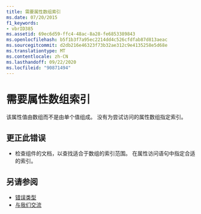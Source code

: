 ```yaml
---
title: 需要属性数组索引
ms.date: 07/20/2015
f1_keywords:
- vbrID385
ms.assetid: 69ec6d59-ffc4-48ac-8a28-fe6853389843
ms.openlocfilehash: b5f1b3f7a95ec2214dd4c526cfdfab87d813aeac
ms.sourcegitcommit: d2db216e46323f73b32ae312c9e4135258e5d68e
ms.translationtype: MT
ms.contentlocale: zh-CN
ms.lasthandoff: 09/22/2020
ms.locfileid: "90871494"
---
```

# <a name="need-property-array-index"></a>需要属性数组索引

该属性值由数组而不是由单个值组成。 没有为尝试访问的属性数组指定索引。  
  
## <a name="to-correct-this-error"></a>更正此错误  
  
- 检查组件的文档，以查找适合于数组的索引范围。 在属性访问语句中指定合适的索引。  
  
## <a name="see-also"></a>另请参阅

- [错误类型](../../programming-guide/language-features/error-types.md)
- [与我们交流](/visualstudio/ide/feedback-options)
